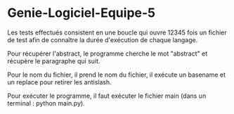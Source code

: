 # Genie-Logiciel-Equipe-5

Les tests effectués consistent en une boucle qui ouvre 12345 fois un fichier de test afin de connaître la durée d'exécution de chaque langage.


Pour récupérer l'abstract, le programme cherche le mot "abstract" et récupère le paragraphe qui suit.

Pour le nom du fichier, il prend le nom du fichier, il exécute un basename et un replace pour retirer les antislash.


Pour exécuter le programme, il faut exécuter le fichier main (dans un terminal : python main.py).
